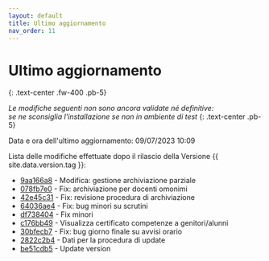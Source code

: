 ```yaml
---
layout: default
title: Ultimo aggiornamento
nav_order: 11
---
```


# Ultimo aggiornamento
{: .text-center .fw-400 .pb-5}

_Le modifiche seguenti non sono ancora validate né definitive:<br>se ne sconsiglia l'installazione se non in ambiente di test_
{: .text-center .pb-5}

Data e ora dell'ultimo aggiornamento: 09/07/2023 10:09

Lista delle modifiche effettuate dopo il rilascio della Versione {{ site.data.version.tag }}:

- [9aa166a8](http://github.com/iisgiua/giuaschool/commit/9aa166a86150de28f42d0a3e1d61e516cbc3ccb4) - Modifica: gestione archiviazione parziale
- [078fb7e0](http://github.com/iisgiua/giuaschool/commit/078fb7e0ffdc35bbf5b761e2a99e7b1da71df522) - Fix: archiviazione per docenti omonimi
- [42e45c31](http://github.com/iisgiua/giuaschool/commit/42e45c31793c5bce28442f29a6ce3d219b577f66) - Fix: revisione procedura di archiviazione
- [64036ae4](http://github.com/iisgiua/giuaschool/commit/64036ae43a89d82d6be798f5307ea1aca8f7f337) - Fix: bug minori su scrutini
- [df738404](http://github.com/iisgiua/giuaschool/commit/df7384045b9f015fa87658f2152e02110fdc358f) - Fix minori
- [c176bb49](http://github.com/iisgiua/giuaschool/commit/c176bb491ac0c30e5edf40754392840d69b8071d) - Visualizza certificato competenze a genitori/alunni
- [30bfecb7](http://github.com/iisgiua/giuaschool/commit/30bfecb736a8306d26b010e0f29621497d1ad3cc) - Fix: bug giorno finale su avvisi orario
- [2822c2b4](http://github.com/iisgiua/giuaschool/commit/2822c2b4cf61ff2a9694bf4e907a84c8203dee67) - Dati per la procedura di update
- [be51cdb5](http://github.com/iisgiua/giuaschool/commit/be51cdb573c4c1920a6697732a7a237af7364c3d) - Update version

